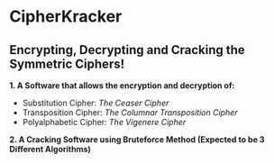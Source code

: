# CipherKracker
## Encrypting, Decrypting and Cracking the Symmetric Ciphers!

**1. A Software that allows the encryption and decryption of:**
* Substitution Cipher: *The Ceaser Cipher*
* Transposition Cipher: *The Columnar Transposition Cipher*
* Polyalphabetic Cipher: *The Vigenere Cipher* 

**2. A Cracking Software using Bruteforce Method (Expected to be 3 Different Algorithms)**
 